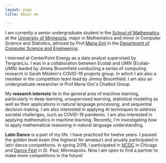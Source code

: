 ```yaml
---
layout: page
title: About me

---
```


I am currently a senior undergraduate student in the [School of Mathematics](https://math.umn.edu/) at the [University of Minnesota](https://twin-cities.umn.edu/), major in Mathematics and minor in Computer Science and Statistics, advised by Prof.[Maria Gini](https://www-users.cs.umn.edu/~gini/) in the [Department of Computer Science and Engineering](https://cse.umn.edu/cs). 

I interned at CenterPoint Energy as a data analyst supervised by TengranLiu. I was in a collaboration between Ecolab and UMN (Ecolab-UMN) leaded by Jimmy Broomfield conducting a series of computing research in Sarah Milstein's COVID-19 projects group. In which I am also a member in the competition team lead by Jimmy Broomfield. I am also an undergraduate researcher in Prof.Maria Gini's Chatbot Group.

My **research interests** lie in the general area of machine learning, particularly in deep learning, unsupervised learning, statistical modeling as well as their applications in natural language processing, and sequential decision making. I am also interested in applying AI techniques to address societal challenges, such as COVID-19 pandemic. I am also interested in applying mathematics in machine learning. Recently, I'm investigating how to apply mathematical reasoning in natural language understanding.

**Latin Dance** is a part of my life. I have practiced for twelve years. I passed the golden level exam (the higherst for amateur) and anually participated in latin dance competitions. In spring 2019, I participated in [NCDC](https://usadancencdc.org/) in Chicago and [Dance Fest](http://udancefest.com/) in St. Paul, Minneapolis. Now I am open to find a partner to make more competitions in the future! 
